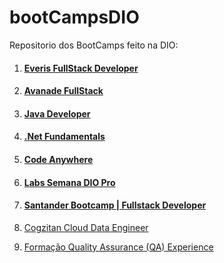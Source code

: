 #  bootCampsDIO
Repositorio dos BootCamps feito na DIO:

1. #### [Everis FullStack Developer](https://github.com/SidneyMoreira/bootCampsDIO/tree/master/EverisFullStack)

2. #### [Avanade FullStack](https://github.com/SidneyMoreira/bootCampsDIO/tree/master/AvanadeFullStack)

3. #### [Java Developer](https://github.com/SidneyMoreira/bootCampsDIO/tree/master/JavaDeveloper)

4. #### [.Net Fundamentals](https://github.com/SidneyMoreira/bootCampsDIO/tree/master/DotNetFundamentals)

5. #### [Code Anywhere](https://github.com/SidneyMoreira/bootCampsDIO/tree/master/CodeAnywhere)

6. #### [Labs Semana DIO Pro](https://github.com/SidneyMoreira/bootCampsDIO/tree/main/LabsPro)

7. #### [Santander Bootcamp | Fullstack Developer](https://github.com/SidneyMoreira/bootCampsDIO/tree/main/SantanderFullStack)

8. [Cogzitan Cloud Data Engineer](https://github.com/SidneyMoreira/bootCampsDIO/tree/main/CognizantCloudDataEnginner)

9. [Formação Quality Assurance (QA) Experience](https://github.com/SidneyMoreira/bootCampsDIO/tree/main/QAExperience/)

